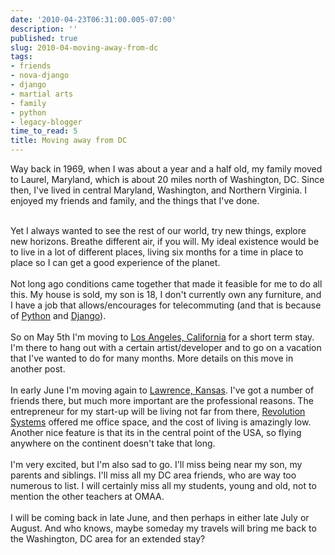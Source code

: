 ```yaml
---
date: '2010-04-23T06:31:00.005-07:00'
description: ''
published: true
slug: 2010-04-moving-away-from-dc
tags:
- friends
- nova-django
- django
- martial arts
- family
- python
- legacy-blogger
time_to_read: 5
title: Moving away from DC
---
```


Way back in 1969, when I was about a year and a half old, my family moved to Laurel, Maryland, which is about 20 miles north of Washington, DC. Since then, I've lived in central Maryland, Washington, and Northern Virginia. I enjoyed my friends and family, and the things that I've done.<div><br /></div><div>Yet I always wanted to see the rest of our world, try new things, explore new horizons. Breathe different air, if you will. My ideal existence would be to live in a lot of different places, living six months for a time in place to place so I can get a good experience of the planet.</div><div><br /></div><div>Not long ago conditions came together that made it feasible for me to do all this. My house is sold, my son is 18, I don't currently own any furniture, and I have a job that allows/encourages for telecommuting (and that is because of <a href="http://python.org">Python</a> and <a href="http://djangoproject.com">Django</a>). </div><div><br /></div><div>So on May 5th I'm moving to <a href="http://en.wikipedia.org/wiki/Los_Angeles_metropolitan_area">Los Angeles, California</a> for a short term stay. I'm there to hang out with a certain artist/developer and to go on a vacation that I've wanted to do for many months. More details on this move in another post.<br /><div><br /></div><div>In early June I'm moving again to <a href="http://en.wikipedia.org/wiki/Lawrence,_Kansas">Lawrence, Kansas</a>. I've got a number of friends there, but much more important are the professional reasons. The entrepreneur for my start-up will be living not far from there,  <a href="http://www.revsys.com/">Revolution Systems</a> offered me office space, and the cost of living is amazingly low. Another nice feature is that its in the central point of the USA, so flying anywhere on the continent doesn't take that long.</div></div><div><br /></div><div>I'm very excited, but I'm also sad to go. I'll miss being near my son, my parents and siblings. I'll miss all my DC area friends, who are way too numerous to list. I will certainly miss all my students, young and old, not to mention the other teachers at OMAA.</div><div><br /></div><div>I will be coming back in late June, and then perhaps in either late July or August. And who knows, maybe someday my travels will bring me back to the Washington, DC area for an extended stay?</div>